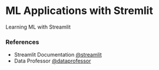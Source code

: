 # ML Applications with Stremlit

Learning ML with Streamlit

### References

- Streamlit Documentation [@streamlit](https://docs.streamlit.io/en/stable/) 
- Data Professor [@dataprofessor](https://github.com/dataprofessor) 